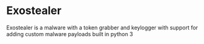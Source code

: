 # Exostealer
Exostealer is a malware with a token grabber and keylogger with support for adding custom malware payloads built in python 3
